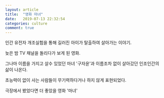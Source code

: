 ```yaml
---
layout: article
title:  "영화 마녀"
date:   2019-07-13 22:32:54
categories: culture
comment: true
---
```


인간 유전자 개조실험을 통해 길러진 아이가 탈출하여 살아가는 이야기. 

늦은 밤 TV 채널을 돌리다가 보게 된 영화. 

그나마 이름을 가지고 살수 있었던 마녀 '구자윤'과 이름조차 없이 살아갔던 인조인간의 삶이 나온다. 

초능력이 없이 사는 사람들이 무기력하다거나 하지 않게 표현되었다. 

극장에서 봤었다면 더 좋았을 영화 '마녀'
